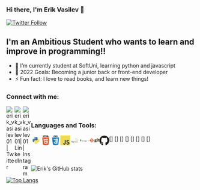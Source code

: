 ### Hi there, I'm Erik Vasilev 👋 

[![Twitter Follow](https://img.shields.io/twitter/follow/erik_vasilev01?color=1DA1F2&logo=twitter&style=for-the-badge)](https://twitter.com/intent/follow?original_referer=https%3A%2F%2Fgithub.com%2Ferik_vasilev01&screen_name=erik_vasilev01)

## I'm аn Ambitious Student who wants to learn and improve in programming!!

- 🌱 I’m currently student at SoftUni, learning python and javascript
- 🥅 2022 Goals: Becoming a junior back or front-end developer
- ⚡ Fun fact: I love to read books, and learn new things!

### Connect with me:

[<img align="left" alt="erik_vasilev01 | Twitter" width="22px" src="https://cdn.jsdelivr.net/npm/simple-icons@v3/icons/twitter.svg" />][twitter]
[<img align="left" alt="erik_vasilev01| LinkedIn" width="22px" src="https://cdn.jsdelivr.net/npm/simple-icons@v3/icons/linkedin.svg" />][linkedin]
[<img align="left" alt="erik_vasilev01 | Instagram" width="22px" src="https://cdn.jsdelivr.net/npm/simple-icons@v3/icons/instagram.svg" />][instagram]

<br />

### Languages and Tools:

[<img align="left" alt="Python3" width="26px" src="https://raw.githubusercontent.com/github/explore/80688e429a7d4ef2fca1e82350fe8e3517d3494d/topics/python/python.png" />]
[<img align="left" alt="HTML5" width="26px" src="https://raw.githubusercontent.com/github/explore/80688e429a7d4ef2fca1e82350fe8e3517d3494d/topics/html/html.png" />]
[<img align="left" alt="CSS3" width="26px" src="https://raw.githubusercontent.com/github/explore/80688e429a7d4ef2fca1e82350fe8e3517d3494d/topics/css/css.png" />]
[<img align="left" alt="JavaScript" width="26px" src="https://raw.githubusercontent.com/github/explore/80688e429a7d4ef2fca1e82350fe8e3517d3494d/topics/javascript/javascript.png" />]
[<img align="left" alt="MySQL" width="26px" src="https://raw.githubusercontent.com/github/explore/80688e429a7d4ef2fca1e82350fe8e3517d3494d/topics/mysql/mysql.png" />]
[<img align="left" alt="MongoDB" width="26px" src="https://raw.githubusercontent.com/github/explore/80688e429a7d4ef2fca1e82350fe8e3517d3494d/topics/mongodb/mongodb.png" />]
[<img align="left" alt="Git" width="26px" src="https://raw.githubusercontent.com/github/explore/80688e429a7d4ef2fca1e82350fe8e3517d3494d/topics/git/git.png" />]
[<img align="left" alt="GitHub" width="26px" src="https://raw.githubusercontent.com/github/explore/78df643247d429f6cc873026c0622819ad797942/topics/github/github.png" />]

<br />
<br />

![Erik's GitHub stats](https://github-readme-stats.vercel.app/api?username=erik-vasilev&show_icons=true&theme=radical)

[![Top Langs](https://github-readme-stats.vercel.app/api/top-langs/?username=erik-vasilev)](https://github.com/erik-vasilev/github-readme-stats)


[twitter]: https://twitter.com/erik_vasilev01
[instagram]: https://www.instagram.com/erik_vasilev01
[linkedin]: https://www.linkedin.com/in/erik-vasilev-7a3b98220/
